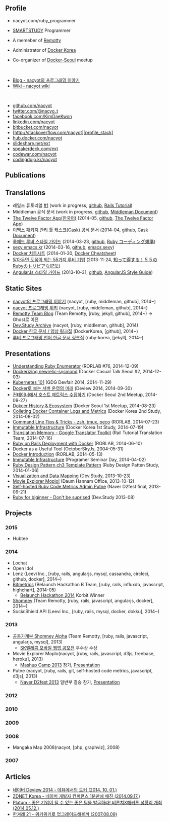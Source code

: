 ## <i class='fa-user fa icon'></i>Profile

* nacyot.com/ruby_programmer

* [SMARTSTUDY][smartstudy] Programmer
* A memeber of [Remotty][remotty]
* Administrator of [Docker Korea][docker_korea]
* Co-organizer of [Docker-Seoul][docker_seoul] meetup

[smartstudy]: http://www.smartstudy.com/
[leevi]: http://leevi.co.kr
[docker_seoul]: http://www.meetup.com/Docker-Seoul/
[docker_korea]: http://forum.docker.co.kr/
[remotty]: http://blog.remotty.com/about/

<br/>

* [Blog - nacyot의 프로그래밍 이야기][profile_blog]
* [Wiki - nacyot wiki][profile_wiki]

<br/>

* [<i class='fa-github fa icon'></i>github.com/nacyot][profile_github]
* [<i class='fa-twitter fa icon'></i>twitter.com/@nacyo_t][profile_twitter]
* [<i class='fa-facebook-square fa icon'></i>facebook.com/KimDaeKwon][profile_facebook]
* [<i class='fa-linkedin fa icon'></i>linkedin.com/nacyot][profile_linkedin]
* [<i class='fa-bitbucket fa icon'></i>bitbucket.com/nacyot][profile_bitbucket]
* [<i class='fa-stack-exchange fa icon'></i>http://stackoverflow.com/nacyot][profile_stack]
* [<i class='fa-external-link-square fa icon'></i>hub.docker.com/nacyot][profile_docker]
* [<i class='fa-external-link-square fa icon'></i>slideshare.net/ext][profile_slideshare]
* [<i class='fa-external-link-square fa icon'></i>speakerdeck.com/ext][profile_deck]
* [<i class='fa-external-link-square fa icon'></i>codewar.com/nacyot][profile_codewar]
* [<i class='fa-external-link-square fa icon'></i>codingdojo.kr/nacyot][profile_dojo]

[profile_linkedin]: https://www.linkedin.com/in/nacyot
[profile_docker]: https://hub.docker.com/u/nacyot/
[profile_blog]: http://blog.nacyot.com
[profile_wiki]: http://wiki.nacyot.com
[profile_github]: http://github.com/nacyot
[profile_twitter]: http://twitter.com/nacyo_t
[profile_facebook]: https://www.facebook.com/KimDaeKwon
[profile_slideshare]: http://www.slideshare.net/ext
[profile_deck]: https://speakerdeck.com/nacyot
[profile_stack]: http://stackoverflow.com/users/2689714/nacyot
[profile_bitbucket]: https://bitbucket.org/nacyot
[profile_dojo]: http://codingdojo.kr/profile/answer/1624
[profile_codewars]: http://www.codewars.com/users/nacyot
[profile_algospot]: http://algospot.com/user/profile/7208
[profile_euler]: https://projecteuler.net/progress=nacyot
[profile_ask]: http://ask.fm/nacyot
[profile_codewar]: http://www.codewars.com/users/nacyot

<a name="publications"></a>
## Publications

<a name="translations"></a>
## Translations

* 레일즈 튜토리얼 [#1][t_rails_tutorial_ch1] (work in progress, [github][t_rails_tutorial_g], [Rails Tutorial][t_rails_tutorial_o])
* Middleman 공식 문서 (work in progress, [github][t_middleman_g], [Middleman Document][t_middleman_o])
* [The Twelve Factor App(한국어)][t_twelve] (2014-05, [github][t_twelve_g], [The Twelve Factor App][t_twelve_o])
* [이맥스 패키지 관리 툴 캐스크(Cask) 공식 문서][t_cask] (2014-04, [github][t_cask_g], [Cask Document][t_cask_o])
* [쿡패드 루비 스타일 가이드][t_cookpad_ruby] (2014-03-23, [github][t_cookpad_ruby_g], [Ruby コーディング規準][t_cookpad_ruby_o])
* [sexy.emacs.kr][t_emacs_sexy] (2014-03-16, [github][t_emacs_sexy_g], [emacs.sexy][t_emacs_sexy_o])
* [Docker 치트시트][t_docker_cheat] (2014-01-30, [Docker Cheatsheet][t_docker_cheat_o])
* [알아두면 도움이 되는 55가지 루비 기법][t_ruby_trivia] (2013-11-24, [知って得する！５５のRubyのトリビアな記法][t_ruby_trivia_o])
* [AngularJs 스타일 가이드][t_angular_style] (2013-10-31, [github][t_angular_style_g], [AngularJS Style Guide][t_angular_style_o])

[t_twelve]: http://the-twelve-factor-app.herokuapp.com/
[t_twelve_g]: https://github.com/nacyot/12factor
[t_twelve_o]: http://12factor.net/

[t_rails_tutorial_ch1]: http://nacyot.github.io/Rails-Tutorial-KR/chapters/beginning.html
[t_rails_tutorial_g]: http://
[t_rails_tutorial_o]: http://www.railstutorial.org/

[t_cask]: http://cask.emacs.kr
[t_cask_g]: https://github.com/nacyot/cask.emacs.kr
[t_cask_o]: http://cask.github.io

[t_emacs_sexy]: http://sexy.emacs.kr
[t_emacs_sexy_g]: https://github.com/nacyot/sexy.emacs.kr
[t_emacs_sexy_o]: http://emacs.sexy

[t_docker_cheat]: https://gist.github.com/nacyot/8366310
[t_docker_cheat_o]: https://gist.github.com/wsargent/7049221

[t_ruby_trivia]: https://gist.github.com/nacyot/7624036
[t_ruby_trivia_o]: http://melborne.github.io/2013/03/04/ruby-trivias-you-should-know-4/

[t_cookpad_ruby]: http://blog.nacyot.com/articles/2014-03-23-cookpad-ruby-styleguide/
[t_cookpad_ruby_g]: https://github.com/nacyot/omegat-cookpad-styleguide
[t_cookpad_ruby_o]: https://github.com/cookpad/styleguide

[t_angular_style]: http://blog.nacyot.com/articles/2013-10-30-angularjs-style-guide/
[t_angular_style_g]: https://github.com/nacyot/angularjs-style-guide
[t_angular_style_o]: https://github.com/mgechev/angularjs-style-guide

[t_middleman]: http://
[t_middleman_g]: http://
[t_middleman_o]: http://

<a name="sites"></a>
## Static Sites

* [nacyot의 프로그래밍 이야기][profile_blog] (nacyot, [ruby, middleman, github], 2014~)
* [nacyot 프로그래밍 위키][profile_wiki] (nacyot, [ruby, middleman, github], 2014~)
* [Remotty Team Blog][site_remotty] (Team Remotty, [ruby, jekyll, github], 2014~) -> Ghost로 이전
* [Dev.Study Archive][site_dev_study] (nacyot, [ruby, middleman, github], 2014)
* [Docker 한글 문서 / 영상 링크집][site_docker_korean] (DockerKorea, [github], 2014~)
* [루비 프로그래밍 언어 한글 문서 링크집][site_ruby_korean] (ruby-korea, [jekyll], 2014~)

[site_docker_korean]: https://github.com/DockerKorea/documents.docker.co.kr
[site_dev_study]: http://dev-study.github.io/
[site_remotty]: http://blog.remotty.com/
[site_ruby_korean]: http://ruby-korea.github.io/

<a name="presentations"></a>
## Presentations

* [Understanding Ruby Enumerator][presentation_enumerator] (RORLAB #76, 2014-12-09)
* [Dockerizing newrelic-sysmond][presentation_newrelic] (Docker Casual Talk Seoul #2, 2014-12-03)
* [Kubernetes 101][presentation_kubernetes] (GDG Devfair 2014, 2014-11-29)
* [Docker로 보는 서버 운영의 미래][presentation_deview] (Deview 2014, 2014-09-30)
* [컨테이너에서 호스트 메트릭스 수집하기][presentation_meetup_2] (Docker Seoul 2nd Meetup, 2014-09-27)
* [Dokcer History & Ecosystem][presentation_meetup_1] (Docker Seoul 1st Meetup, 2014-08-23)
* [Colleting Docker Container Logs and Metrics][presentation_docker_metrics] (Docker Korea 2nd Study, 2014-08-02)
* [Command Line Tips & Tricks - zsh, tmux, peco][presentation_cli] (RORLAB, 2014-07-23)
* [Immutable Infrastructure][presentation_ii] (Docker Korea 1st Study, 2014-07-19)
* [Translation Memory - Google Translator Toolkit][presentation_gtt] (Rail Tutorial Translation Team, 2014-07-16)
* [Ruby on Rails Deployment with Docker][presentation_docker_2] (RORLAB, 2014-06-10)
* Docker as a Useful Tool (OctoberSkyJs, 2004-05-31)
* [Docker Introduction][presentation_docker] (RORLAB, 2014-05-13)
* [Immutable Infrastructure][presentation_ii] (Programer Seminar Day, 2014-04-02)
* [Ruby Design Pattern ch3 Template Pattern][presentation_dp3] (Ruby Design Patten Study, 2014-01-06)
* [Visualization and Data Mapping][presentation_vam] (Dev.Study, 2013-10-23)
* [Movie Explorer Moplo!][presentation_moplo] (Daum Hannam Office, 2013-10-12)
* [Self-hosted Ruby Code Metrics Admin Putne][presentation_putne] (Naver D2fest final, 2013-09-21)
* [Ruby for biginner - Don't be suprised][presentation_ruby] (Dev.Study 2013-08)

[presentation_enumerator]: http://www.slideshare.net/ext/ruby-enumerator
[presentation_newrelic]: http://www.slideshare.net/ext/docker-casual-talk-2-dockerizing-newrelicsysmond
[presentation_kubernetes]: http://www.slideshare.net/ext/devfair-kubernetes-101
[presentation_deview]: https://www.slideshare.net/deview/1a6docker
[presentation_meetup_2]: http://blog.nacyot.com/presentations/docker_first_meetup/
[presentation_meetup_1]: http://blog.nacyot.com/presentations/docker_first_meetup/
[presentation_docker_metrics]: http://www.slideshare.net/ext/docker-37592250
[presentation_cli]: http://www.slideshare.net/ext/2014-command-linetools
[presentation_gtt]: http://www.slideshare.net/ext/translation-memory-37027025
[presentation_docker_2]: https://www.facebook.com/naverd2/posts/505653179563380
[presentation_docker]: http://blog.nacyot.com/presentations/docker_introduction/
[presentation_ii]: http://www.slideshare.net/ext/immutable-infrastructure123123123
[presentation_dp3]: http://www.slideshare.net/ext/design-pattern-chapter3templatepattern
[presentation_vam]: http://www.slideshare.net/ext/visualization-and-data-mapping
[presentation_moplo]: http://www.slideshare.net/ext/movie-explorer-moplo-introduction
[presentation_putne]: http://www.slideshare.net/ext/putne
[presentation_ruby]: http://www.slideshare.net/ext/ruby-27081169

<a name="projects"></a>
## Projects

### 2015

* Hubtee

### 2014

* Lochat
* Open Idol
* Lenz (Leevi Inc., [ruby, rails, angularjs, mysql, cassandra, circleci, github, docker], 2014~)
* [Bitmetrics][site_bitmetrics] (Belaunch Hackathon B Team, [ruby, rails, influxdb, javascript, highchart], 2014-05)
  * [Belaunch Hackathon 2014][compitition_belaunch_2014] Korbit Winner
* [Shomney][site_shomney] (Team Remotty, [ruby, rails, javascript, angularjs, docker], 2014~)
* SocialShield API (Leevi Inc., [ruby, rails, mysql, docker, dokku], 2014~)

[site_bitmetrics]: http://bitmetrics.kr/
[site_shomney]: http://shomney.com/
[compitition_belaunch_2014]: http://onoffmix.com/event/23689

### 2013

* [공동가계부 Shomney Alpha][site_shomney_alpha] (Team Remotty, [ruby, rails, javascript, angularjs, mysql], 2013)
  * [SK텔레콤 모바일 웹앱 공모전][competition_skt_2013] 우수상 수상
* Movie Explorer Moplo(nacyot, [ruby, rails, javascript, d3js, freebase, heroku], 2013)
  * [Mashup Camp 2013][competition_mashup_2013] 참가, [Presentation][presentation_moplo]
* Putne (nacyot, [ruby, rails, git, self-hosted code metrics, javascript, d3js], 2013)
  * [Naver D2fest 2013][competition_d2fest_2013] 일반부 결승 참가, [Presentation][presentation_putne]

[site_shomney_alpha]: http://budgetbook.herokuapp.com/
[competition_mashup_2013]: http://mashupkorea.org/2013/
[competition_d2fest_2013]: http://d2fest.kr/2013/
[competition_skt_2013]: http://cornerstone.sktelecom.com/event/

### 2012

### 2010

### 2009

### 2008

* Mangaka Map 2008(nacyot, [php, graphviz], 2008)

### 2007

## Articles

* [네이버 Deview 2014 - 데뷰에서의 도커 (2014. 10. 01.)][imaso]
* [ZDNET Korea - 네이버 개발자 컨퍼런스 1분만에 매진 (2014.09.17.)][zdnet]
* [Platum - 좋은 기업이 될 수 있는 좋은 팀을 발굴하라! 비론치X해커톤 성황리 개최 (2014.05.12.)][platum]
* [한겨레 21 - 위키위키로 업그레이드해볼까 (2007.08.09)][han]

[imaso]: http://news.imaso.co.kr/123331
[zdnet]: http://www.zdnet.co.kr/news/news_view.asp?artice_id=20140917110538
[platum]: http://platum.kr/archives/20733
[han]: http://legacy.h21.hani.co.kr/section-021003000/2007/08/021003000200708090672056.html
